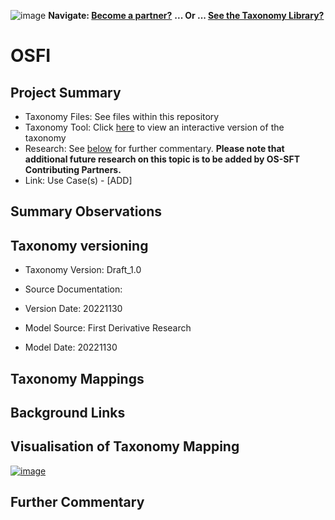 ![image](https://user-images.githubusercontent.com/112073913/188821900-0c411acf-fbdd-4163-adc9-3ba4e2be78df.png)
**Navigate: [Become a partner?](https://github.com/OS-SFT/06-COLLABORATORS-PARTNERS)**
**... Or ... [See the Taxonomy Library?](https://github.com/orgs/OS-SFT/projects/2)**

# OSFI

## Project Summary
- Taxonomy Files: See files within this repository
- Taxonomy Tool: Click [here](https://os-sft.solidatus.com/viewer/share/ddeNvFYSxk0ze2lDonusbYkyTjNjJK0S) to view an interactive version of the taxonomy
- Research: See [below](https://github.com/OS-SFT/Taxonomy-Mappings-Library/blob/main/Single%20Taxonomies/OSFI/READ.md#further-commentary) for further commentary. **Please note that additional future research on this topic is to be added by OS-SFT Contributing Partners.**
- Link: Use Case(s) - [ADD]

## Summary Observations


## Taxonomy versioning

- Taxonomy Version: Draft_1.0
- Source Documentation:
  
- Version Date: 20221130
- Model Source: First Derivative Research
- Model Date: 20221130

## Taxonomy Mappings

## Background Links


## Visualisation of Taxonomy Mapping
[![image](https://user-images.githubusercontent.com/112077283/204784789-1aa1c5b2-9fdf-44db-be97-e007c79edde6.png "Click to open interactive Taxonomy Tool")](https://os-sft.solidatus.com/viewer/share/ddeNvFYSxk0ze2lDonusbYkyTjNjJK0S)

## Further Commentary


